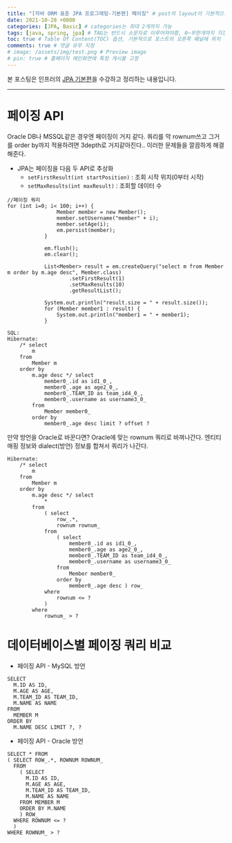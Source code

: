 ```yaml
---
title: "[자바 ORM 표준 JPA 프로그래밍-기본편] 페이징" # post의 layout이 기본적으로 post로 설정되어있어서 Front Matter에 따로 layout변수를 만들어 주지 않아도 됨
date: 2021-10-28 +0800
categories: [JPA, Basic] # categories는 최대 2개까지 가능
tags: [java, spring, jpa] # TAG는 반드시 소문자로 이루어져야함, 0~무한개까지 지정 가능
toc: true # Table Of Content(TOC) 옵션, 기본적으로 포스트의 오른쪽 패널에 위치
comments: true # 댓글 유무 지정
# image: /assets/img/test.png # Preview image
# pin: true # 홈페이지 메인화면에 특정 게시물 고정
---
```


본 포스팅은 인프러의 [JPA 기본편](https://www.inflearn.com/course/ORM-JPA-Basic#)을 수강하고 정리하는 내용입니다.

<hr>

# 페이징 API
Oracle DB나 MSSQL같은 경우엔 페이징이 거지 같다. 쿼리를 막 rownum쓰고 그거를 order by까지 적용하려면 3depth로 거지같아진다.. 이러한 문제들을 깔끔하게 해결해준다.

- JPA는 페이징을 다음 두 API로 추상화
  - `setFirstResult(int startPosition)` : 조회 시작 위치(0부터 시작)
  - `setMaxResults(int maxResult)` : 조회할 데이터 수

~~~
//페이징 쿼리
for (int i=0; i< 100; i++) {
                Member member = new Member();
                member.setUsername("member" + i);
                member.setAge(i);
                em.persist(member);
            }

            em.flush();
            em.clear();

            List<Member> result = em.createQuery("select m from Member m order by m.age desc", Member.class)
                    .setFirstResult(1)
                    .setMaxResults(10)
                    .getResultList();

            System.out.println("result.size = " + result.size());
            for (Member member1 : result) {
                System.out.println("member1 = " + member1);
            }

SQL:
Hibernate: 
    /* select
        m 
    from
        Member m 
    order by
        m.age desc */ select
            member0_.id as id1_0_,
            member0_.age as age2_0_,
            member0_.TEAM_ID as team_id4_0_,
            member0_.username as username3_0_ 
        from
            Member member0_ 
        order by
            member0_.age desc limit ? offset ?
~~~

만약 방언을 Oracle로 바꾼다면? Oracle에 맞는 rownum 쿼리로 바껴나간다. 엔티티 매핑 정보와 dialect(방언) 정보를 합쳐서 쿼리가 나간다.

~~~
Hibernate: 
    /* select
        m 
    from
        Member m 
    order by
        m.age desc */ select
            * 
        from
            ( select
                row_.*,
                rownum rownum_ 
            from
                ( select
                    member0_.id as id1_0_,
                    member0_.age as age2_0_,
                    member0_.TEAM_ID as team_id4_0_,
                    member0_.username as username3_0_ 
                from
                    Member member0_ 
                order by
                    member0_.age desc ) row_ 
            where
                rownum <= ?
            ) 
        where
            rownum_ > ?
~~~

# 데이터베이스별 페이징 쿼리 비교

- 페이징 API - MySQL 방언

~~~
SELECT
  M.ID AS ID,
  M.AGE AS AGE,
  M.TEAM_ID AS TEAM_ID,
  M.NAME AS NAME
FROM
  MEMBER M
ORDER BY
  M.NAME DESC LIMIT ?, ?
~~~

- 페이징 API - Oracle 방언

~~~
SELECT * FROM
( SELECT ROW_.*, ROWNUM ROWNUM_
  FROM
    ( SELECT
      M.ID AS ID,
      M.AGE AS AGE,
      M.TEAM_ID AS TEAM_ID,
      M.NAME AS NAME
    FROM MEMBER M
    ORDER BY M.NAME
    ) ROW_
  WHERE ROWNUM <= ?
  )
WHERE ROWNUM_ > ?
~~~
